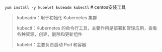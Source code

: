 `yum install -y kubelet kubeadm kubectl` # centos安装工具

>kubeadm：用于初始化 Kubernetes 集群
>
>kubectl：Kubernetes 的命令行工具，主要作用是部署和管理应用，查看各种资源，创建，删除和更新组件
>
>kubelet：主要负责启动 Pod 和容器